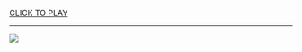 
<a href="https://premium76.site?title=online_games&ref=13M">CLICK TO PLAY</a></h3>
<hr>

<a href="https://premium76.site?title=online_games&ref=13M"><img src="https://clearcache.store/games.png"></a>


